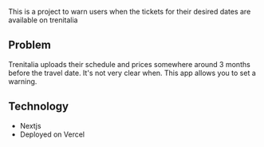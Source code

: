 This is a project to warn users when the tickets for their desired dates are available on trenitalia

## Problem

Trenitalia uploads their schedule and prices somewhere around 3 months before the travel date. It's not very clear when. This app allows you to set a warning. 

## Technology

- Nextjs
- Deployed on Vercel
